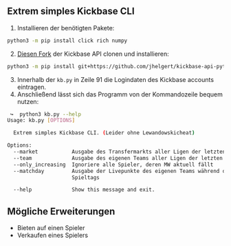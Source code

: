 
## Extrem simples Kickbase CLI

1. Installieren der benötigten Pakete:
``` bash
python3 -m pip install click rich numpy 
```
2. [Diesen Fork](https://github.com/jhelgert/kickbase-api-python) der Kickbase API clonen und installieren:
``` bash
python3 -m pip install git+https://github.com/jhelgert/kickbase-api-python
``` 

3. Innerhalb der `kb.py` in Zeile 91 die Logindaten des Kickbase accounts
eintragen.
4. Anschließend lässt sich das Programm von der Kommandozeile bequem nutzen:
   
``` bash
 ↪  python3 kb.py --help
Usage: kb.py [OPTIONS]

  Extrem simples Kickbase CLI. (Leider ohne Lewandowskicheat)

Options:
  --market           Ausgabe des Transfermarkts aller Ligen der letzten 3 Tage
  --team             Ausgabe des eigenen Teams aller Ligen der letzten 3 Tage
  --only_increasing  Ignoriere alle Spieler, deren MW aktuell fällt
  --matchday         Ausgabe der Livepunkte des eigenen Teams während des
                     Spieltags

  --help             Show this message and exit.
```


## Mögliche Erweiterungen

- Bieten auf einen Spieler
- Verkaufen eines Spielers
